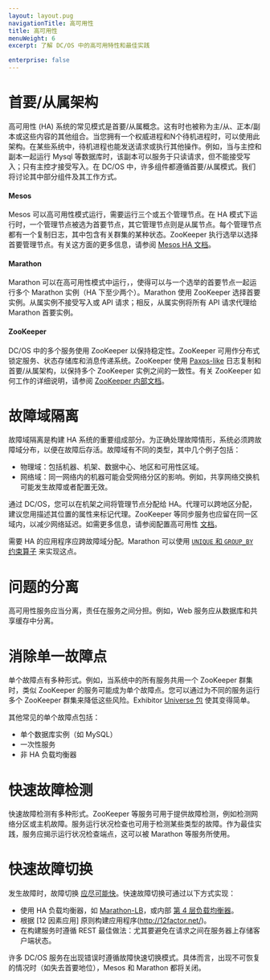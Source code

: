 ```yaml
---
layout: layout.pug
navigationTitle: 高可用性
title: 高可用性
menuWeight: 6
excerpt: 了解 DC/OS 中的高可用特性和最佳实践

enterprise: false
---
```



# 首要/从属架构

高可用性 (HA) 系统的常见模式是首要/从属概念。这有时也被称为主/从、正本/副本或这些内容的其他组合。当您拥有一个权威进程和N个待机进程时，可以使用此架构。在某些系统中，待机进程也能发送请求或执行其他操作。例如，当与主控和副本一起运行 Mysql 等数据库时，该副本可以服务于只读请求，但不能接受写入；只有主控才接受写入。在 DC/OS 中，许多组件都遵循首要/从属模式。我们将讨论其中部分组件及其工作方式。

#### Mesos

Mesos 可以高可用性模式运行，需要运行三个或五个管理节点。在 HA 模式下运行时，一个管理节点被选为首要节点，其它管理节点则是从属节点。每个管理节点都有一个复制日志，其中包含有关群集的某种状态。ZooKeeper 执行选举以选择首要管理节点。有关这方面的更多信息，请参阅 [Mesos HA 文档](https://mesos.apache.org/documentation/latest/high-availability/)。

#### Marathon

Marathon 可以在高可用性模式中运行，，使得可以与一个选举的首要节点一起运行多个 Marathon 实例（HA 下至少两个）。Marathon 使用 ZooKeeper 选择首要实例。从属实例不接受写入或 API 请求；相反，从属实例将所有 API 请求代理给 Marathon 首要实例。

#### ZooKeeper

DC/OS 中的多个服务使用 ZooKeeper 以保持稳定性。ZooKeeper 可用作分布式锁定服务、状态存储库和消息传递系统。ZooKeeper 使用 [Paxos-like](https://en.wikipedia.org/wiki/Paxos_(computer_science)) 日志复制和首要/从属架构，以保持多个 ZooKeeper 实例之间的一致性。有关 ZooKeeper 如何工作的详细说明，请参阅 [ZooKeeper 内部文档](https://zookeeper.apache.org/doc/r3.4.8/zookeeperInternals.html)。

# 故障域隔离
故障域隔离是构建 HA 系统的重要组成部分。为正确处理故障情形，系统必须跨故障域分布，以便在故障后存活。故障域有不同的类型，其中几个例子包括：

- 物理域：包括机器、机架、数据中心、地区和可用性区域。
- 网络域：同一网络内的机器可能会受网络分区的影响。例如，共享网络交换机可能发生故障或者配置无效。


通过 DC/OS，您可以在机架之间将管理节点分配给 HA。代理可以跨地区分配，建议您用描述其位置的属性来标记代理。ZooKeeper 等同步服务也应留在同一区域内，以减少网络延迟。如需更多信息，请参阅配置高可用性 [文档](/1.11/installing/production/advanced-configuration/configuring-zones-regions/)。

需要 HA 的应用程序应跨故障域分配。Marathon 可以使用 [`UNIQUE` 和 `GROUP_BY` 约束算子](https://mesosphere.github.io/marathon/docs/constraints.html) 来实现这点。

# 问题的分离

高可用性服务应当分离，责任在服务之间分担。例如，Web 服务应从数据库和共享缓存中分离。

# 消除单一故障点

单个故障点有多种形式。例如，当系统中的所有服务共用一个 ZooKeeper 群集时，类似 ZooKeeper 的服务可能成为单个故障点。您可以通过为不同的服务运行多个 ZooKeeper 群集来降低这些风险。Exhibitor [Universe 包](https://github.com/mesosphere/exhibitor-dcos) 使其变得简单。

其他常见的单个故障点包括：

- 单个数据库实例（如 MySQL）
- 一次性服务
- 非 HA 负载均衡器

# 快速故障检测

快速故障检测有多种形式。ZooKeeper 等服务可用于提供故障检测，例如检测网络分区或主机故障。服务运行状况检查也可用于检测某些类型的故障。作为最佳实践，服务应揭示运行状况检查端点，这可以被 Marathon 等服务所使用。

# 快速故障切换

发生故障时，故障切换 [应尽可能快](https://en.wikipedia.org/wiki/Fail-fast)。快速故障切换可通过以下方式实现：

 * 使用 HA 负载均衡器，如 [Marathon-LB](/1.11/networking/marathon-lb/)，或内部 [第 4 层负载均衡器](/1.11/networking/load-balancing-vips/)。
 * 根据 [12 因素应用] 原则构建应用程序(http://12factor.net/)。
 * 在构建服务时遵循 REST 最佳做法：尤其要避免在请求之间在服务器上存储客户端状态。

许多 DC/OS 服务在出现错误时遵循故障快速切换模式。具体而言，出现不可恢复的情况时（如失去首要地位），Mesos 和 Marathon 都将关闭。
